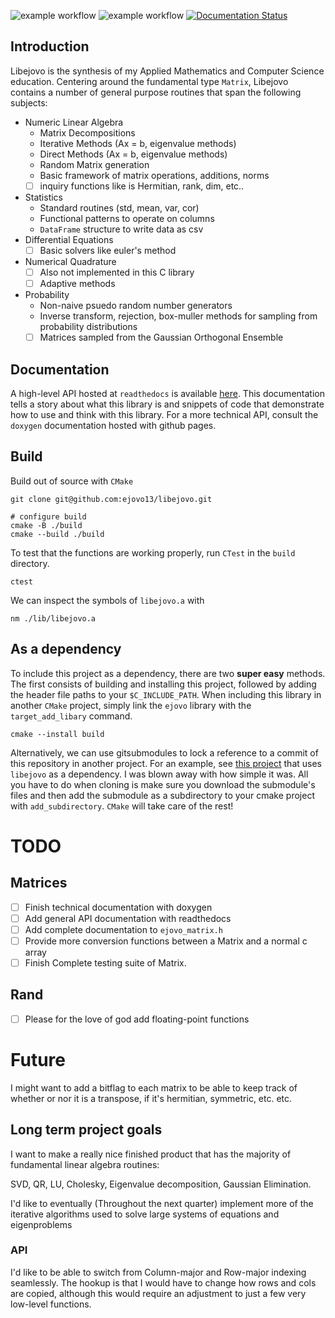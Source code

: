 <!-- # Libejovo
[![Coverage Status](https://coveralls.io/repos/github/ejovo13/Informatique-TP/badge.svg?branch=master)](https://coveralls.io/github/ejovo13/Informatique-TP?branch=master) -->

![example workflow](https://github.com/ejovo13/libejovo/actions/workflows/Mac.yml/badge.svg)
![example workflow](https://github.com/ejovo13/libejovo/actions/workflows/Ubuntu.yml/badge.svg)
[![Documentation Status](https://readthedocs.org/projects/libejovo/badge/?version=latest)](https://libejovo.readthedocs.io/en/latest/?badge=latest)

## Introduction
Libejovo is the synthesis of my Applied Mathematics and Computer Science education. Centering around the fundamental type `Matrix`, Libejovo contains a number of general purpose routines that span the following subjects:

- Numeric Linear Algebra
    - Matrix Decompositions
    - Iterative Methods (Ax = b, eigenvalue methods)
    - Direct Methods (Ax = b, eigenvalue methods)
    - Random Matrix generation
    - Basic framework of matrix operations, additions, norms
    - [ ] inquiry functions like is Hermitian, rank, dim, etc..
- Statistics
    - Standard routines (std, mean, var, cor)
    - Functional patterns to operate on columns
    - `DataFrame` structure to write data as csv
- Differential Equations
    - [ ] Basic solvers like euler's method
- Numerical Quadrature
    - [ ] Also not implemented in this C library
    - [ ] Adaptive methods
- Probability
    - Non-naive psuedo random number generators
    - Inverse transform, rejection, box-muller methods for sampling from probability distributions
    - [ ] Matrices sampled from the Gaussian Orthogonal Ensemble

## Documentation

A high-level API hosted at `readthedocs` is available [here](https://libejovo.readthedocs.io/en/latest/dataframe/). This documentation tells a story about what this library is and snippets of code that demonstrate how to use and think with this library. For a more technical API, consult the `doxygen` documentation hosted with github pages.

## Build
Build out of source with `CMake`
```
git clone git@github.com:ejovo13/libejovo.git

# configure build
cmake -B ./build
cmake --build ./build
```

To test that the functions are working properly, run `CTest` in the `build` directory.
```
ctest
```

We can inspect the symbols of `libejovo.a` with
```
nm ./lib/libejovo.a
```

## As a dependency
To include this project as a dependency, there are two **super easy** methods. The first consists of building and installing this project, followed by adding the header file paths to your `$C_INCLUDE_PATH`. When including this library in another `CMake` project, simply link the `ejovo` library with the `target_add_libary` command.

```
cmake --install build
```

Alternatively, we can use gitsubmodules to lock a reference to a commit of this repository in another project. For an example, see [this project](https://github.com/ejovo13/Informatique-TP) that uses `libejovo` as a dependency. I was blown away with how simple it was. All you have to do when cloning is make sure you download the submodule's files and then add the submodule as a subdirectory to your cmake project with `add_subdirectory`. `CMake` will take care of the rest!

# TODO

## Matrices

- [ ] Finish technical documentation with doxygen
- [ ] Add general API documentation with readthedocs
- [ ] Add complete documentation to `ejovo_matrix.h`
- [ ] Provide more conversion functions between a Matrix and a normal c array
- [ ] Finish Complete testing suite of Matrix.

## Rand
- [ ] Please for the love of god add floating-point functions

# Future

I might want to add a bitflag to each matrix to be able to keep track of whether or nor it is a transpose, if it's hermitian, symmetric, etc. etc.

## Long term project goals

I want to make a really nice finished product that has the majority of fundamental linear algebra routines:

SVD, QR, LU, Cholesky, Eigenvalue decomposition, Gaussian Elimination.

I'd like to eventually (Throughout the next quarter) implement more of the iterative algorithms used to solve large systems of equations and eigenproblems

### API

I'd like to be able to switch from Column-major and Row-major indexing seamlessly.
The hookup is that I would have to change how rows and cols are copied, although this would require an adjustment to just a few very low-level functions.
